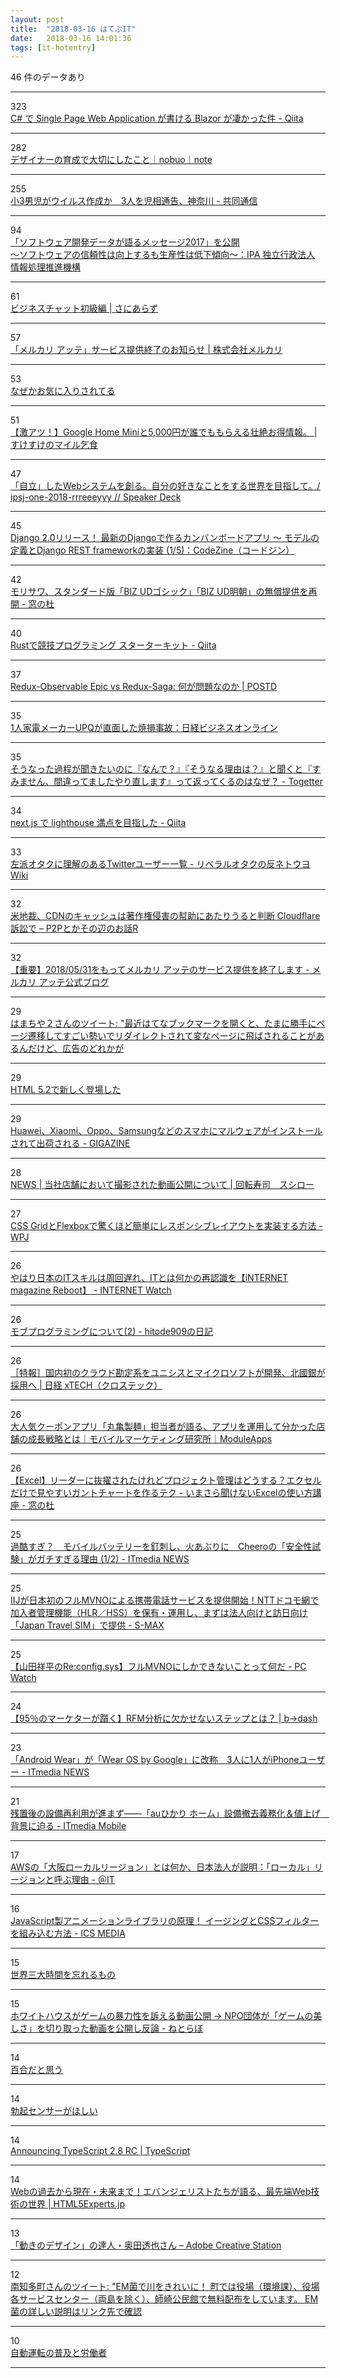 ```yaml
---
layout: post
title:  "2018-03-16 はてぶIT"
date:   2018-03-16 14:01:36
tags: [it-hotentry]
---
```

46 件のデータあり

<hr><div class="row">
<div class="col-1"><span class="badge badge-pill badge-success h2">323</span></div>
<div class="col-11"><a href='https://qiita.com/jsakamoto/items/20d4893f6c8cdb0356f6' target='_blank'>C# で Single Page Web Application が書ける Blazor が凄かった件 - Qiita</a></div>
</div>
<hr>
<div class="row">
<div class="col-1"><span class="badge badge-pill badge-success h2">282</span></div>
<div class="col-11"><a href='https://note.mu/nobgraphica/n/n3168349cacfd' target='_blank'>デザイナーの育成で大切にしたこと｜nobuo｜note</a></div>
</div>
<hr>
<div class="row">
<div class="col-1"><span class="badge badge-pill badge-success h2">255</span></div>
<div class="col-11"><a href='https://this.kiji.is/346850898410488929' target='_blank'>小3男児がウイルス作成か　3人を児相通告、神奈川 - 共同通信</a></div>
</div>
<hr>
<div class="row">
<div class="col-1"><span class="badge badge-pill badge-success h2">94</span></div>
<div class="col-11"><a href='https://www.ipa.go.jp/sec/reports/20180306.html' target='_blank'>「ソフトウェア開発データが語るメッセージ2017」を公開<br />～ソフトウェアの信頼性は向上するも生産性は低下傾向～：IPA 独立行政法人 情報処理推進機構</a></div>
</div>
<hr>
<div class="row">
<div class="col-1"><span class="badge badge-pill badge-success h2">61</span></div>
<div class="col-11"><a href='https://blog.satotaichi.info/beginners_guide_to_online_chatting/' target='_blank'>ビジネスチャット初級編 | さにあらず</a></div>
</div>
<hr>
<div class="row">
<div class="col-1"><span class="badge badge-pill badge-success h2">57</span></div>
<div class="col-11"><a href='https://about.mercari.com/press/news/article/20180316_atte_close/' target='_blank'>「メルカリ アッテ」サービス提供終了のお知らせ | 株式会社メルカリ</a></div>
</div>
<hr>
<div class="row">
<div class="col-1"><span class="badge badge-pill badge-success h2">53</span></div>
<div class="col-11"><a href='https://anond.hatelabo.jp/20180315204440' target='_blank'>なぜかお気に入りされてる</a></div>
</div>
<hr>
<div class="row">
<div class="col-1"><span class="badge badge-pill badge-success h2">51</span></div>
<div class="col-11"><a href='https://www.sukesuke-mile-kojiki.net/entry/%E3%80%90%E6%BF%80%E3%82%A2%E3%83%84%EF%BC%81%E3%80%91google-home-mini%E3%81%A85000%E5%86%86%E3%81%8C%E8%AA%B0%E3%81%A7%E3%82%82%E3%82%82%E3%82%89%E3%81%88%E3%82%8B%E5%A3%AE%E7%B5%B6%E3%81%8A' target='_blank'>【激アツ！】Google Home Miniと5,000円が誰でももらえる壮絶お得情報。 | すけすけのマイル乞食</a></div>
</div>
<hr>
<div class="row">
<div class="col-1"><span class="badge badge-pill badge-success h2">47</span></div>
<div class="col-11"><a href='https://speakerdeck.com/rrreeeyyy/ipsj-one-2018-rrreeeyyy' target='_blank'>「自立」したWebシステムを創る。自分の好きなことをする世界を目指して。/ ipsj-one-2018-rrreeeyyy // Speaker Deck</a></div>
</div>
<hr>
<div class="row">
<div class="col-1"><span class="badge badge-pill badge-success h2">45</span></div>
<div class="col-11"><a href='https://codezine.jp/article/detail/10722' target='_blank'>Django 2.0リリース！ 最新のDjangoで作るカンバンボードアプリ ～ モデルの定義とDjango REST frameworkの実装 (1/5)：CodeZine（コードジン）</a></div>
</div>
<hr>
<div class="row">
<div class="col-1"><span class="badge badge-pill badge-success h2">42</span></div>
<div class="col-11"><a href='https://forest.watch.impress.co.jp/docs/news/1111856.html' target='_blank'>モリサワ、スタンダード版「BIZ UDゴシック」「BIZ UD明朝」の無償提供を再開 - 窓の杜</a></div>
</div>
<hr>
<div class="row">
<div class="col-1"><span class="badge badge-pill badge-success h2">40</span></div>
<div class="col-11"><a href='https://qiita.com/hatoo@github/items/fa14ad36a1b568d14f3e' target='_blank'>Rustで競技プログラミング スターターキット - Qiita</a></div>
</div>
<hr>
<div class="row">
<div class="col-1"><span class="badge badge-pill badge-success h2">37</span></div>
<div class="col-11"><a href='https://postd.cc/redux-observable-epics-vs-redux-sagas/' target='_blank'>Redux-Observable Epic vs Redux-Saga: 何が問題なのか | POSTD</a></div>
</div>
<hr>
<div class="row">
<div class="col-1"><span class="badge badge-pill badge-success h2">35</span></div>
<div class="col-11"><a href='http://business.nikkeibp.co.jp/atcl/interview/15/279177/022600035/' target='_blank'>1人家電メーカーUPQが直面した焼損事故：日経ビジネスオンライン</a></div>
</div>
<hr>
<div class="row">
<div class="col-1"><span class="badge badge-pill badge-success h2">35</span></div>
<div class="col-11"><a href='https://togetter.com/li/1208870' target='_blank'>そうなった過程が聞きたいのに『なんで？』『そうなる理由は？』と聞くと『すみません、間違ってましたやり直します』って返ってくるのはなぜ？ - Togetter</a></div>
</div>
<hr>
<div class="row">
<div class="col-1"><span class="badge badge-pill badge-success h2">34</span></div>
<div class="col-11"><a href='https://qiita.com/mizchi/items/1ed9efd962110712b56b' target='_blank'>next.js で lighthouse 満点を目指した - Qiita</a></div>
</div>
<hr>
<div class="row">
<div class="col-1"><span class="badge badge-pill badge-success h2">33</span></div>
<div class="col-11"><a href='http://seesaawiki.jp/libeota/d/%BA%B8%C7%C9%A5%AA%A5%BF%A5%AF%A4%CB%CD%FD%B2%F2%A4%CE%A4%A2%A4%EBTwitter%A5%E6%A1%BC%A5%B6%A1%BC%B0%EC%CD%F7' target='_blank'>左派オタクに理解のあるTwitterユーザー一覧 - リベラルオタクの反ネトウヨWiki</a></div>
</div>
<hr>
<div class="row">
<div class="col-1"><span class="badge badge-pill badge-success h2">32</span></div>
<div class="col-11"><a href='http://p2ptk.org/copyright/794' target='_blank'>米地裁、CDNのキャッシュは著作権侵害の幇助にあたりうると判断 Cloudflare訴訟で – P2Pとかその辺のお話R</a></div>
</div>
<hr>
<div class="row">
<div class="col-1"><span class="badge badge-pill badge-success h2">32</span></div>
<div class="col-11"><a href='http://blog-jp.mercariatte.com/entry/atte_close' target='_blank'>【重要】2018/05/31をもってメルカリ アッテのサービス提供を終了します - メルカリ アッテ公式ブログ</a></div>
</div>
<hr>
<div class="row">
<div class="col-1"><span class="badge badge-pill badge-success h2">29</span></div>
<div class="col-11"><a href='http://twitter.com/hamachiya2/status/974151252224360449' target='_blank'>はまちや２さんのツイート: "最近はてなブックマークを開くと、たまに勝手にページ遷移してすごい勢いでリダイレクトされて変なページに飛ばされることがあるんだけど、広告のどれかが</a></div>
</div>
<hr>
<div class="row">
<div class="col-1"><span class="badge badge-pill badge-success h2">29</span></div>
<div class="col-11"><a href='https://coliss.com/articles/build-websites/operation/work/how-to-use-dialog-element.html' target='_blank'>HTML 5.2で新しく登場した<dialog>要素で、ダイアログ ボックスを実装する方法と注意点 | コリス</a></div>
</div>
<hr>
<div class="row">
<div class="col-1"><span class="badge badge-pill badge-success h2">29</span></div>
<div class="col-11"><a href='https://gigazine.net/news/20180316-rottensys/' target='_blank'>Huawei、Xiaomi、Oppo、Samsungなどのスマホにマルウェアがインストールされて出荷される - GIGAZINE</a></div>
</div>
<hr>
<div class="row">
<div class="col-1"><span class="badge badge-pill badge-success h2">28</span></div>
<div class="col-11"><a href='https://www.akindo-sushiro.co.jp/news/detail.php?id=940' target='_blank'>NEWS | 当社店舗において撮影された動画公開について | 回転寿司　スシロー</a></div>
</div>
<hr>
<div class="row">
<div class="col-1"><span class="badge badge-pill badge-success h2">27</span></div>
<div class="col-11"><a href='https://www.webprofessional.jp/media-queries-using-css-grid-and-flexbox/' target='_blank'>CSS GridとFlexboxで驚くほど簡単にレスポンシブレイアウトを実装する方法 - WPJ</a></div>
</div>
<hr>
<div class="row">
<div class="col-1"><span class="badge badge-pill badge-success h2">26</span></div>
<div class="col-11"><a href='https://internet.watch.impress.co.jp/docs/imreboot/column/1111735.html' target='_blank'>やはり日本のITスキルは周回遅れ、ITとは何かの再認識を【iNTERNET magazine Reboot】 - INTERNET Watch</a></div>
</div>
<hr>
<div class="row">
<div class="col-1"><span class="badge badge-pill badge-success h2">26</span></div>
<div class="col-11"><a href='http://blog.sushi.money/entry/2018/03/15/191807' target='_blank'>モブプログラミングについて(2) - hitode909の日記</a></div>
</div>
<hr>
<div class="row">
<div class="col-1"><span class="badge badge-pill badge-success h2">26</span></div>
<div class="col-11"><a href='http://tech.nikkeibp.co.jp/atcl/nxt/column/18/00001/00179/' target='_blank'>［特報］国内初のクラウド勘定系をユニシスとマイクロソフトが開発、北國銀が採用へ | 日経 xTECH（クロステック）</a></div>
</div>
<hr>
<div class="row">
<div class="col-1"><span class="badge badge-pill badge-success h2">26</span></div>
<div class="col-11"><a href='https://moduleapps.com/mobile-marketing/13082rpt/' target='_blank'>大人気クーポンアプリ「丸亀製麺」担当者が語る、アプリを運用して分かった店舗の成長戦略とは｜モバイルマーケティング研究所｜ModuleApps</a></div>
</div>
<hr>
<div class="row">
<div class="col-1"><span class="badge badge-pill badge-success h2">26</span></div>
<div class="col-11"><a href='https://forest.watch.impress.co.jp/docs/serial/exceltips/1111391.html' target='_blank'>【Excel】リーダーに抜擢されたけれどプロジェクト管理はどうする？エクセルだけで見やすいガントチャートを作るテク - いまさら聞けないExcelの使い方講座 - 窓の杜</a></div>
</div>
<hr>
<div class="row">
<div class="col-1"><span class="badge badge-pill badge-success h2">25</span></div>
<div class="col-11"><a href='http://www.itmedia.co.jp/news/articles/1803/15/news117.html' target='_blank'>過酷すぎ？　モバイルバッテリーを釘刺し、火あぶりに　Cheeroの「安全性試験」がガチすぎる理由 (1/2) - ITmedia NEWS</a></div>
</div>
<hr>
<div class="row">
<div class="col-1"><span class="badge badge-pill badge-success h2">25</span></div>
<div class="col-11"><a href='http://s-max.jp/archives/1742481.html' target='_blank'>IIJが日本初のフルMVNOによる携帯電話サービスを提供開始！NTTドコモ網で加入者管理機能（HLR／HSS）を保有・運用し、まずは法人向けと訪日向け「Japan Travel SIM」で提供 - S-MAX</a></div>
</div>
<hr>
<div class="row">
<div class="col-1"><span class="badge badge-pill badge-success h2">25</span></div>
<div class="col-11"><a href='https://pc.watch.impress.co.jp/docs/column/config/1111852.html' target='_blank'>【山田祥平のRe:config.sys】フルMVNOにしかできないことって何だ - PC Watch</a></div>
</div>
<hr>
<div class="row">
<div class="col-1"><span class="badge badge-pill badge-success h2">24</span></div>
<div class="col-11"><a href='https://bdash-marketing.com/about-ma/blog/web-marketing_blog/2977/' target='_blank'>【95％のマーケターが躓く】RFM分析に欠かせないステップとは？ | b→dash</a></div>
</div>
<hr>
<div class="row">
<div class="col-1"><span class="badge badge-pill badge-success h2">23</span></div>
<div class="col-11"><a href='http://www.itmedia.co.jp/news/articles/1803/16/news051.html' target='_blank'>「Android Wear」が「Wear OS by Google」に改称　3人に1人がiPhoneユーザー - ITmedia NEWS</a></div>
</div>
<hr>
<div class="row">
<div class="col-1"><span class="badge badge-pill badge-success h2">21</span></div>
<div class="col-11"><a href='http://www.itmedia.co.jp/mobile/articles/1803/15/news101.html' target='_blank'>残置後の設備再利用が進まず――「auひかり ホーム」設備撤去義務化＆値上げ　背景に迫る - ITmedia Mobile</a></div>
</div>
<hr>
<div class="row">
<div class="col-1"><span class="badge badge-pill badge-success h2">17</span></div>
<div class="col-11"><a href='http://www.atmarkit.co.jp/ait/articles/1803/16/news052.html' target='_blank'>AWSの「大阪ローカルリージョン」とは何か、日本法人が説明：「ローカル」リージョンと呼ぶ理由 - ＠IT</a></div>
</div>
<hr>
<div class="row">
<div class="col-1"><span class="badge badge-pill badge-success h2">16</span></div>
<div class="col-11"><a href='https://ics.media/entry/17470' target='_blank'>JavaScript製アニメーションライブラリの原理！ イージングとCSSフィルターを組み込む方法 - ICS MEDIA</a></div>
</div>
<hr>
<div class="row">
<div class="col-1"><span class="badge badge-pill badge-success h2">15</span></div>
<div class="col-11"><a href='https://anond.hatelabo.jp/20180316002910' target='_blank'>世界三大時間を忘れるもの</a></div>
</div>
<hr>
<div class="row">
<div class="col-1"><span class="badge badge-pill badge-success h2">15</span></div>
<div class="col-11"><a href='http://nlab.itmedia.co.jp/nl/articles/1803/15/news136.html' target='_blank'>ホワイトハウスがゲームの暴力性を訴える動画公開 → NPO団体が「ゲームの美しさ」を切り取った動画を公開し反論 - ねとらぼ</a></div>
</div>
<hr>
<div class="row">
<div class="col-1"><span class="badge badge-pill badge-success h2">14</span></div>
<div class="col-11"><a href='https://anond.hatelabo.jp/20180315224706' target='_blank'>百合だと思う</a></div>
</div>
<hr>
<div class="row">
<div class="col-1"><span class="badge badge-pill badge-success h2">14</span></div>
<div class="col-11"><a href='https://anond.hatelabo.jp/20180314194311' target='_blank'>勃起センサーがほしい</a></div>
</div>
<hr>
<div class="row">
<div class="col-1"><span class="badge badge-pill badge-success h2">14</span></div>
<div class="col-11"><a href='https://blogs.msdn.microsoft.com/typescript/2018/03/15/announcing-typescript-2-8-rc/' target='_blank'>Announcing TypeScript 2.8 RC | TypeScript</a></div>
</div>
<hr>
<div class="row">
<div class="col-1"><span class="badge badge-pill badge-success h2">14</span></div>
<div class="col-11"><a href='https://html5experts.jp/yoshikawa_t/25150/' target='_blank'>Webの過去から現在・未来まで！エバンジェリストたちが語る、最先端Web技術の世界 | HTML5Experts.jp</a></div>
</div>
<hr>
<div class="row">
<div class="col-1"><span class="badge badge-pill badge-success h2">13</span></div>
<div class="col-11"><a href='https://blogs.adobe.com/creativestation/web-design-reference-motion-okuda' target='_blank'>「動きのデザイン」の達人・奥田透也さん – Adobe Creative Station</a></div>
</div>
<hr>
<div class="row">
<div class="col-1"><span class="badge badge-pill badge-success h2">12</span></div>
<div class="col-11"><a href='http://twitter.com/minamichita_tw/status/973438575634276352' target='_blank'>南知多町さんのツイート: "EM菌で川をきれいに！ 町では役場（環境課）、役場各サービスセンター（両島を除く）、師崎公民館で無料配布をしています。 EM菌の詳しい説明はリンク先で確認</a></div>
</div>
<hr>
<div class="row">
<div class="col-1"><span class="badge badge-pill badge-success h2">10</span></div>
<div class="col-11"><a href='https://anond.hatelabo.jp/20180316091831' target='_blank'>自動運転の普及と労働者</a></div>
</div>
<hr>
